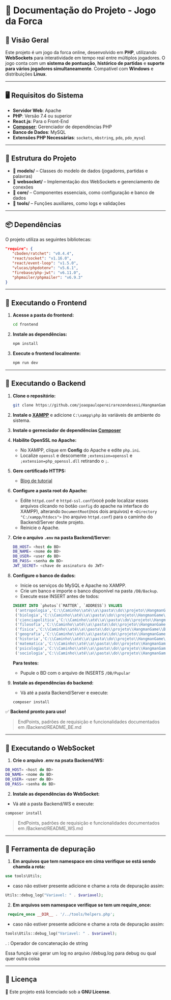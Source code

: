 # 📜 Documentação do Projeto - Jogo da Forca

## 🎯 Visão Geral

Este projeto é um jogo da forca online, desenvolvido em **PHP**, utilizando **WebSockets** para interatividade em tempo real entre múltiplos jogadores. O jogo conta com um **sistema de pontuação**, **histórico de partidas** e **suporte para vários jogadores simultaneamente**. Compatível com **Windows** e distribuições **Linux**.

---

## 🖥️ Requisitos do Sistema

- **Servidor Web**: Apache  
- **PHP**: Versão 7.4 ou superior  
- **React.js**: Para o Front-End  
- **[Composer](https://getcomposer.org/)**: Gerenciador de dependências PHP  
- **Banco de Dados**: MySQL  
- **Extensões PHP Necessárias**: `sockets`, `mbstring`, `pdo`, `pdo_mysql`  

---

## 📂 Estrutura do Projeto

- 📁 **models/** – Classes do modelo de dados (jogadores, partidas e palavras)  
- 📁 **websocket/** – Implementação dos WebSockets e gerenciamento de conexões  
- 📁 **core/** – Componentes essenciais, como configuração e banco de dados  
- 📁 **tools/** – Funções auxiliares, como logs e validações  

---

## 📦 Dependências

O projeto utiliza as seguintes bibliotecas:

```json
"require": {
   "cboden/ratchet": "v0.4.4",
   "react/socket": "v1.16.0",
   "react/event-loop": "v1.5.0",
   "vlucas/phpdotenv": "v5.6.1",
   "firebase/php-jwt": "v6.11.0",
   "phpmailer/phpmailer": "v6.9.3"
}
```

---

## 🚀 Executando o Frontend

1. **Acesse a pasta do frontend:**
   ```sh
   cd frontend
   ```
2. **Instale as dependências:**
   ```sh
   npm install
   ```
3. **Execute o frontend localmente:**
   ```sh
   npm run dev
   ```

---

## 🔧 Executando o Backend

1. **Clone o repositório:**
   ```sh
   git clone https://github.com/joaopaulopereirarezendesesi/HangmanGame
   ```
2. **Instale o [XAMPP](https://www.apachefriends.org/pt_br/index.html)** e adicione `C:\xampp\php` às variáveis de ambiente do sistema.

3. **Instale o gerneciador de dependências [Composer](https://getcomposer.org/)**

4. **Habilite OpenSSL no Apache:**
   - No XAMPP, clique em **Config** do Apache e edite `php.ini`.
   - Localize `openssl` e descomente `;extension=openssl` e `;extension=php_openssl.dll` retirando o `;`.

5. **Gere certificado HTTPS:**
   - [Blog de tutorial](https://www.jetersonlordano.com.br/ferramentas-e-configuracoes/como-configurar-certificado-ssl-https-no-xampp-e-google-chrome)

6. **Configure a pasta root do Apache:**
   - Edite `httpd.conf` e `httpd-ssl.conf`(você pode localizar esses arquivos clicando no botão `config` do apache na interface do XAMPP), alterando `DocumentRoot`(nos dois arquivos) e `<Directory "C:/xampp/htdocs">` (no arquivo `httpd.conf`) para o caminho do Backend/Server deste projeto.
   - Reinicie o Apache.

7. **Crie o arquivo `.env` na pasta Backend/Server:**
   ```sh
   DB_HOST= <host do BD>
   DB_NAME= <nome do BD>
   DB_USER= <user do BD>
   DB_PASS= <senha do BD>
   JWT_SECRET= <chave de assinatura do JWT>
   ```

8. **Configure o banco de dados:**
   - Inicie os serviços do MySQL e Apache no XAMPP.
   - Crie um banco e importe o banco disponível na pasta `/DB/Backup`.
   - Execute esse INSERT antes de todos:
   ```sql
   INSERT INTO `photos`(`MATTER`, `ADDRESS`) VALUES 
    ('antropologia','C:\\Caminho\\até\\a\\pasta\\do\\projeto\\HangmanGame\\Backend\\Server\\assets\\photos\\antropologia.png'),
    ('biologia','C:\\Caminho\\até\\a\\pasta\\do\\projeto\\HangmanGame\\Backend\\Server\\assets\\photos\\biologia.png'),
    ('cienciapolitica','C:\\Caminho\\até\\a\\pasta\\do\\projeto\\HangmanGame\\Backend\\Server\\assets\\photos\\cienciapolitica.png'),
    ('filosofia','C:\\Caminho\\até\\a\\pasta\\do\\projeto\\HangmanGame\\Backend\\Server\\assets\\photos\\filosofia.png'),
    ('fisica','C:\\Caminho\\até\\a\\pasta\\do\\projeto\\HangmanGame\\Backend\\Server\\assets\\photos\\fisica.png'),
    ('geografia','C:\\Caminho\\até\\a\\pasta\\do\\projeto\\HangmanGame\\Backend\\Server\\assets\\photos\\geografia.png'),
    ('historia','C:\\Caminho\\até\\a\\pasta\\do\\projeto\\HangmanGame\\Backend\\Server\\assets\\photos\\historia.png'),
    ('matematica','C:\\Caminho\\até\\a\\pasta\\do\\projeto\\HangmanGame\\Backend\\Server\\assets\\photos\\matematica.png'),
    ('psicologia','C:\\Caminho\\até\\a\\pasta\\do\\projeto\\HangmanGame\\Backend\\Server\\assets\\photos\\psicologia.png'),
    ('sociologia','C:\\Caminho\\até\\a\\pasta\\do\\projeto\\HangmanGame\\Backend\\Server\\assets\\photos\\sociologia.png');

   ```
   **Para testes:**
   - Pupule o BD com o arquivo de INSERTS `/DB/Pupular`

9. **Instale as dependências do backend:**
   - Vá até a pasta Backend/Server e execute:
   ```sh
   composer install
   ```

✅ **Backend pronto para uso!**

>EndPoints, padrões de requisição e funcionalidades documentados em /Backend/README_BE.md

---

## 🔧 Executando o WebSocket

   1. **Crie o arquivo .env na psata Backend/WS:**
   ```sh
   DB_HOST= <host do BD>
   DB_NAME= <nome do BD>
   DB_USER= <user do BD>
   DB_PASS= <senha do BD>
   ```

   2. **Instale as dependências do WebSocket:**
   - Vá até a pasta Backend/WS e execute:
   ```sh
   composer install
   ```

>EndPoints, padrões de requisição e funcionalidades documentados em /Backend/README_WS.md

---

## 🔧 Ferramenta de depuração

   1. **Em arquivos que tem namespace em cima verifique se está sendo chamda a rota:**
   ```php
   use tools\Utils;
   ```

   - caso não estiver presente adicione e chame a rota de depuração assim:

   ```php
   Utils::debug_log("Variavel: " . $variavel);
   ```

   2. **Em arquivos sem namespace verifique se tem um require_once:**
   ```php
    require_once __DIR__ . '/../tools/helpers.php';
   ```

   - caso não estiver presente adicione e chame a rota de depuração assim:

   ```php
   tools\Utils::debug_log("Variavel: " . $variavel);
   ```
   
   . : Operador de concatenação de string

   Essa função vai gerar um log no arquivo /debug.log para debug ou qual quer outra coisa

---

## 📜 Licença

🔖 Este projeto está licenciado sob a **GNU License**.